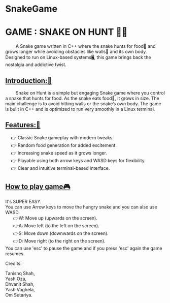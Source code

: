 # SnakeGame

<H1>GAME : SNAKE ON HUNT 🐍🐍 </H1>

<P>&ensp; &ensp; &ensp; A Snake game written in C++ where the snake hunts for food🍊 and grows longer while avoiding obstacles like walls🧱 and its own body. Designed to run on Linux-based systems🖥️, this game brings back the nostalgia and addictive twist.</P>

<h2><b><u>Introduction:🚀</u></b></h2>

&ensp; &ensp; &ensp; Snake on Hunt is a simple but engaging Snake game where you control a snake that hunts for food. As the snake eats food🍉, it grows in size. The main challenge is to avoid hitting walls or the snake’s own body. The game is built in C++ and is optimized to run very smoothly in a Linux terminal.

<u><b><h2>Features:🎯</h2></b></u>

&ensp; &ensp;👉 Classic Snake gameplay with modern tweaks.
<br>
&ensp; &ensp;👉 Random food generation for added excitement.
<br>
&ensp; &ensp;👉 Increasing snake speed as it grows longer.
<br>
&ensp; &ensp;👉 Playable using both arrow keys and WASD keys for flexibility.
<br>
&ensp; &ensp;👉 Clear and intuitive terminal-based interface.
<br>
<u><b><h2>How to play game🎮</h2></b></u>

It's SUPER EASY.
<br>
You can use Arrow keys to move the hungry snake and you can also use WASD.
<br>
	&ensp; &ensp;&ensp;👉W: Move up (upwards on the screen).
 <br>
	&ensp; &ensp;&ensp;👉A: Move left (to the left on the screen).
 <br>
	&ensp; &ensp;&ensp;👉S: Move down (downwards on the screen).
 <br>
	&ensp; &ensp;&ensp;👉D: Move right (to the right on the screen).
 <br>
You can use 'esc' to pause the game and if you press 'esc' again the game resumes.

Credits:

Tanishq Shah, <br>
Yash Oza, <br>
Dhvanit Shah, <br>
Yash Vaghela, <br>
Om Sutariya.
